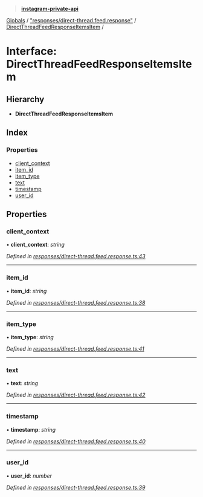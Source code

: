 > **[instagram-private-api](../README.md)**

[Globals](../README.md) / ["responses/direct-thread.feed.response"](../modules/_responses_direct_thread_feed_response_.md) / [DirectThreadFeedResponseItemsItem](_responses_direct_thread_feed_response_.directthreadfeedresponseitemsitem.md) /

# Interface: DirectThreadFeedResponseItemsItem

## Hierarchy

* **DirectThreadFeedResponseItemsItem**

## Index

### Properties

* [client_context](_responses_direct_thread_feed_response_.directthreadfeedresponseitemsitem.md#client_context)
* [item_id](_responses_direct_thread_feed_response_.directthreadfeedresponseitemsitem.md#item_id)
* [item_type](_responses_direct_thread_feed_response_.directthreadfeedresponseitemsitem.md#item_type)
* [text](_responses_direct_thread_feed_response_.directthreadfeedresponseitemsitem.md#text)
* [timestamp](_responses_direct_thread_feed_response_.directthreadfeedresponseitemsitem.md#timestamp)
* [user_id](_responses_direct_thread_feed_response_.directthreadfeedresponseitemsitem.md#user_id)

## Properties

###  client_context

• **client_context**: *string*

*Defined in [responses/direct-thread.feed.response.ts:43](https://github.com/dilame/instagram-private-api/blob/01eb399/src/responses/direct-thread.feed.response.ts#L43)*

___

###  item_id

• **item_id**: *string*

*Defined in [responses/direct-thread.feed.response.ts:38](https://github.com/dilame/instagram-private-api/blob/01eb399/src/responses/direct-thread.feed.response.ts#L38)*

___

###  item_type

• **item_type**: *string*

*Defined in [responses/direct-thread.feed.response.ts:41](https://github.com/dilame/instagram-private-api/blob/01eb399/src/responses/direct-thread.feed.response.ts#L41)*

___

###  text

• **text**: *string*

*Defined in [responses/direct-thread.feed.response.ts:42](https://github.com/dilame/instagram-private-api/blob/01eb399/src/responses/direct-thread.feed.response.ts#L42)*

___

###  timestamp

• **timestamp**: *string*

*Defined in [responses/direct-thread.feed.response.ts:40](https://github.com/dilame/instagram-private-api/blob/01eb399/src/responses/direct-thread.feed.response.ts#L40)*

___

###  user_id

• **user_id**: *number*

*Defined in [responses/direct-thread.feed.response.ts:39](https://github.com/dilame/instagram-private-api/blob/01eb399/src/responses/direct-thread.feed.response.ts#L39)*